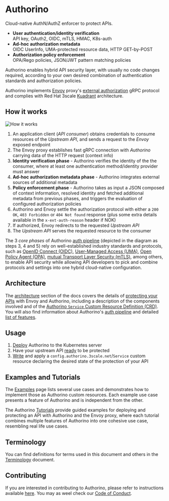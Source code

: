 # Authorino

Cloud-native AuthN/AuthZ enforcer to protect APIs.

- **User authentication/identity verification**<br/>
  API key, OAuth2, OIDC, mTLS, HMAC, K8s-auth
- **Ad-hoc authorization metadata**<br/>
  OIDC UserInfo, UMA-protected resource data, HTTP GET-by-POST
- **Authorization policy enforcement**<br/>
  OPA/Rego policies, JSON/JWT pattern matching policies

Authorino enables hybrid API security layer, with usually no code changes required, according to your own desired combination of authentication standards and authorization policies.

Authorino implements [Envoy](https://www.envoyproxy.io) proxy's [external authorization](https://www.envoyproxy.io/docs/envoy/latest/start/sandboxes/ext_authz) gRPC protocol and complies with Red Hat 3scale [Kuadrant](https://github.com/kuadrant) architecture.

## How it works

![How it works](http://www.plantuml.com/plantuml/png/TP31IiOm48JlUOebTr_0W_n5Vb0yMAHwZydM1flTkDa8VNiZWYs1NcU-NMRcKjI9rhIQyXafEt494XFxHJWXg5GqnbLbgkaTnTXXV0JFL6f2iN1p1rVwvWrkuM6QHX3ygbZK_8dD7QekB96u4HyluxtPXSvzGudp1Z4WQTJj71n2W8JgWbDtJbrfPl48cTVe8vOZUKZz_BHdjQ-vg61Re9MqVQNE_NtIZV5_K7BJq5oGGbls1m00)

1. An application client (_API consumer_) obtains credentials to consume resources of the _Upstream API_, and sends a request to the _Envoy_ exposed endpoint
2. The Envoy proxy establishes fast gRPC connection with _Authorino_ carrying data of the HTTP request (context info)
3. **Identity verification phase** - Authorino verifies the identity of the the consumer, where at least one authentication method/identity provider must answer
4. **Ad-hoc authorization metadata phase** - Authorino integrates external sources of additional metadata
5. **Policy enforcement phase** - Authorino takes as input a JSON composed of context information, resolved identity and fetched additional metadata from previous phases, and triggers the evaluation of configured authorization policies
6. Authorino and Envoy settle the authorization protocol with either a `200 OK`, `403 Forbidden` or `404 Not found` response (plus some extra details available in the `x-ext-auth-reason` header if NOK)
7. If authorized, Envoy redirects to the requested _Upstream API_
8. The _Upstream API_ serves the requested resource to the consumer

The 3 _core phases_ of Authorino [auth pipeline](docs/architecture.md#the-auth-pipeline-aka-authorinos-3-core-phases) (depicted in the diagram as steps 3, 4 and 5) rely on well-established industry standards and protocols, such as [OpenID Connect (OIDC)](https://openid.net/connect/), [User-Managed Access (UMA)](https://docs.kantarainitiative.org/uma/rec-uma-core.html), [Open Policy Agent (OPA)](https://www.openpolicyagent.org/), [mutual Transport Layer Security (mTLS)](https://www.rfc-editor.org/rfc/rfc8705.html), among others, to enable API security while allowing API developers to pick and combine protocols and settings into one hybrid cloud-native configuration.

## Architecture

The [architecture](docs/architecture.md) section of the docs covers the details of [protecting your APIs](docs/architecture.md#protecting-upstream-apis-with-envoy-and-authorino) with Envoy and Authorino, including a description of the components involved and of the [Authorino `Service` Custom Resource Definition (CRD)](docs/architecture.md#the-authorino-service-custom-resource-definition-crd). You will also find information about Authorino's [auth pipeline](docs/architecture.md#the-auth-pipeline-aka-authorinos-3-core-phases) and detailed [list of features](docs/architecture.md#list-of-features).

## Usage

1. [Deploy](docs/deploy.md) Authorino to the Kubernetes server
2. Have your upstream API [ready](docs/architecture.md#protecting-upstream-apis-with-envoy-and-authorino) to be protected
3. [Write](docs/architecture.md#the-authorino-service-custom-resource-definition-crd) and apply a `config.authorino.3scale.net`/`Service` custom resource declaring the desired state of the protection of your API

## Examples and Tutorials

The [Examples](examples) page lists several use cases and demonstrates how to implement those as Authorino custom resources. Each example use case presents a feature of Authorino and is independent from the other.

The Authorino [Tutorials](docs/tutorials.md) provide guided examples for deploying and protecting an API with Authorino and the Envoy proxy, where each tutorial combines multiple features of Authorino into one cohesive use case, resembling real life use cases.

## Terminology

You can find definitions for terms used in this document and others in the [Terminology](docs/terminology.md) document.

## Contributing

If you are interested in contributing to Authorino, please refer to instructions available [here](docs/contributing.md). You may as weel check our [Code of Conduct](docs/code_of_conduct.md).
